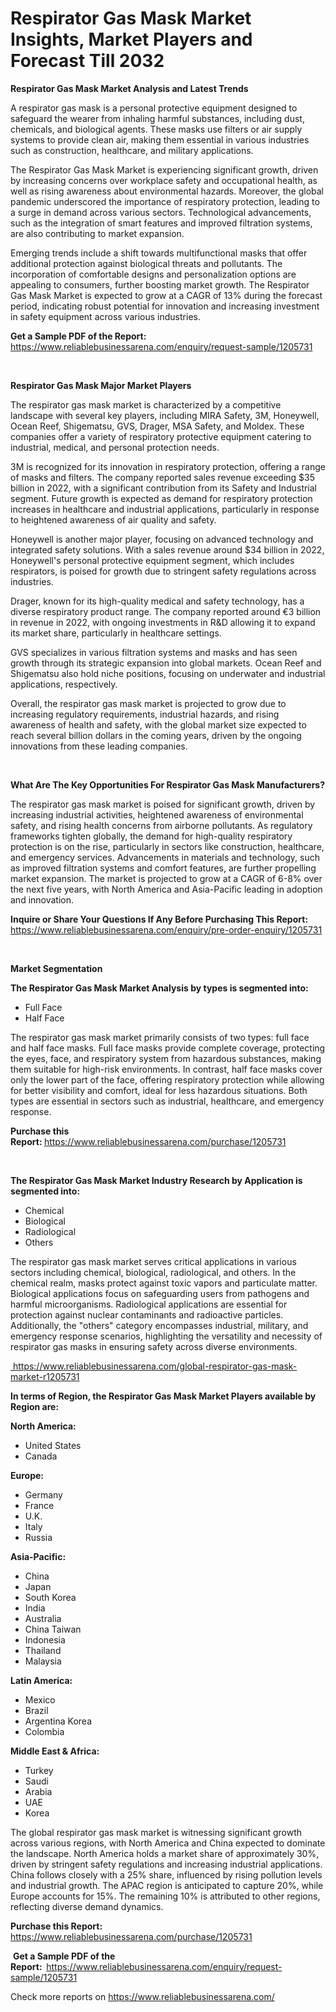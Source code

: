 <p><h1>Respirator Gas Mask Market Insights, Market Players and Forecast Till 2032</h1></p><p><strong>Respirator Gas Mask Market Analysis and Latest Trends</strong></p>
<p><p>A respirator gas mask is a personal protective equipment designed to safeguard the wearer from inhaling harmful substances, including dust, chemicals, and biological agents. These masks use filters or air supply systems to provide clean air, making them essential in various industries such as construction, healthcare, and military applications.</p><p>The Respirator Gas Mask Market is experiencing significant growth, driven by increasing concerns over workplace safety and occupational health, as well as rising awareness about environmental hazards. Moreover, the global pandemic underscored the importance of respiratory protection, leading to a surge in demand across various sectors. Technological advancements, such as the integration of smart features and improved filtration systems, are also contributing to market expansion.</p><p>Emerging trends include a shift towards multifunctional masks that offer additional protection against biological threats and pollutants. The incorporation of comfortable designs and personalization options are appealing to consumers, further boosting market growth. The Respirator Gas Mask Market is expected to grow at a CAGR of 13% during the forecast period, indicating robust potential for innovation and increasing investment in safety equipment across various industries.</p></p>
<p><strong>Get a Sample PDF of the Report:&nbsp;</strong> <a href="https://www.reliablebusinessarena.com/enquiry/request-sample/1205731?utm_campaign=3531&utm_medium=2&utm_source=Github&utm_content=ia&utm_term=05042025&utm_id=respirator-gas-mask">https://www.reliablebusinessarena.com/enquiry/request-sample/1205731</a></p>
<p>&nbsp;</p>
<p><strong>Respirator Gas Mask Major Market Players</strong></p>
<p><p>The respirator gas mask market is characterized by a competitive landscape with several key players, including MIRA Safety, 3M, Honeywell, Ocean Reef, Shigematsu, GVS, Drager, MSA Safety, and Moldex. These companies offer a variety of respiratory protective equipment catering to industrial, medical, and personal protection needs.</p><p>3M is recognized for its innovation in respiratory protection, offering a range of masks and filters. The company reported sales revenue exceeding $35 billion in 2022, with a significant contribution from its Safety and Industrial segment. Future growth is expected as demand for respiratory protection increases in healthcare and industrial applications, particularly in response to heightened awareness of air quality and safety.</p><p>Honeywell is another major player, focusing on advanced technology and integrated safety solutions. With a sales revenue around $34 billion in 2022, Honeywell's personal protective equipment segment, which includes respirators, is poised for growth due to stringent safety regulations across industries.</p><p>Drager, known for its high-quality medical and safety technology, has a diverse respiratory product range. The company reported around €3 billion in revenue in 2022, with ongoing investments in R&D allowing it to expand its market share, particularly in healthcare settings.</p><p>GVS specializes in various filtration systems and masks and has seen growth through its strategic expansion into global markets. Ocean Reef and Shigematsu also hold niche positions, focusing on underwater and industrial applications, respectively.</p><p>Overall, the respirator gas mask market is projected to grow due to increasing regulatory requirements, industrial hazards, and rising awareness of health and safety, with the global market size expected to reach several billion dollars in the coming years, driven by the ongoing innovations from these leading companies.</p></p>
<p>&nbsp;</p>
<p><strong>What Are The Key Opportunities For Respirator Gas Mask Manufacturers?</strong></p>
<p><p>The respirator gas mask market is poised for significant growth, driven by increasing industrial activities, heightened awareness of environmental safety, and rising health concerns from airborne pollutants. As regulatory frameworks tighten globally, the demand for high-quality respiratory protection is on the rise, particularly in sectors like construction, healthcare, and emergency services. Advancements in materials and technology, such as improved filtration systems and comfort features, are further propelling market expansion. The market is projected to grow at a CAGR of 6-8% over the next five years, with North America and Asia-Pacific leading in adoption and innovation.</p></p>
<p><strong>Inquire or Share Your Questions If Any Before Purchasing This Report:</strong> <a href="https://www.reliablebusinessarena.com/enquiry/pre-order-enquiry/1205731?utm_campaign=3531&utm_medium=2&utm_source=Github&utm_content=ia&utm_term=05042025&utm_id=respirator-gas-mask">https://www.reliablebusinessarena.com/enquiry/pre-order-enquiry/1205731</a></p>
<p>&nbsp;</p>
<p><strong>Market Segmentation</strong></p>
<p><strong>The Respirator Gas Mask Market Analysis by types is segmented into:</strong></p>
<p><ul><li>Full Face</li><li>Half Face</li></ul></p>
<p><p>The respirator gas mask market primarily consists of two types: full face and half face masks. Full face masks provide complete coverage, protecting the eyes, face, and respiratory system from hazardous substances, making them suitable for high-risk environments. In contrast, half face masks cover only the lower part of the face, offering respiratory protection while allowing for better visibility and comfort, ideal for less hazardous situations. Both types are essential in sectors such as industrial, healthcare, and emergency response.</p></p>
<p><strong>Purchase this Report:&nbsp;</strong><a href="https://www.reliablebusinessarena.com/purchase/1205731?utm_campaign=3531&utm_medium=2&utm_source=Github&utm_content=ia&utm_term=05042025&utm_id=respirator-gas-mask">https://www.reliablebusinessarena.com/purchase/1205731</a></p>
<p>&nbsp;</p>
<p><strong>The Respirator Gas Mask Market Industry Research by Application is segmented into:</strong></p>
<p><ul><li>Chemical</li><li>Biological</li><li>Radiological</li><li>Others</li></ul></p>
<p><p>The respirator gas mask market serves critical applications in various sectors including chemical, biological, radiological, and others. In the chemical realm, masks protect against toxic vapors and particulate matter. Biological applications focus on safeguarding users from pathogens and harmful microorganisms. Radiological applications are essential for protection against nuclear contaminants and radioactive particles. Additionally, the "others" category encompasses industrial, military, and emergency response scenarios, highlighting the versatility and necessity of respirator gas masks in ensuring safety across diverse environments.</p></p>
<p><a href="https://www.reliablebusinessarena.com/global-respirator-gas-mask-market-r1205731?utm_campaign=3531&utm_medium=2&utm_source=Github&utm_content=ia&utm_term=05042025&utm_id=respirator-gas-mask">&nbsp;https://www.reliablebusinessarena.com/global-respirator-gas-mask-market-r1205731</a></p>
<p><strong>In terms of Region, the Respirator Gas Mask Market Players available by Region are:</strong></p>
<p>
    <p> <strong> North America: </strong>
        <ul>
            <li>United States</li>
            <li>Canada</li>
        </ul>
        </p> 
    <p> <strong> Europe: </strong>
        <ul>
            <li>Germany</li>
            <li>France</li>
            <li>U.K.</li>
            <li>Italy</li>
            <li>Russia</li>
        </ul>
        </p> 
    <p> <strong> Asia-Pacific: </strong>
        <ul>
            <li>China</li>
            <li>Japan</li>
            <li>South Korea</li>
            <li>India</li>
            <li>Australia</li>
            <li>China Taiwan</li>
            <li>Indonesia</li>
            <li>Thailand</li>
            <li>Malaysia</li>
        </ul>
        </p> 
    <p> <strong> Latin America: </strong>
        <ul>
            <li>Mexico</li>
            <li>Brazil</li>
            <li>Argentina Korea</li>
            <li>Colombia</li>
        </ul>
        </p> 
    <p> <strong> Middle East & Africa: </strong>
        <ul>
            <li>Turkey</li>
            <li>Saudi</li>
            <li>Arabia</li>
            <li>UAE</li>
            <li>Korea</li>
        </ul>
    </p>
    </p>
<p><p>The global respirator gas mask market is witnessing significant growth across various regions, with North America and China expected to dominate the landscape. North America holds a market share of approximately 30%, driven by stringent safety regulations and increasing industrial applications. China follows closely with a 25% share, influenced by rising pollution levels and industrial growth. The APAC region is anticipated to capture 20%, while Europe accounts for 15%. The remaining 10% is attributed to other regions, reflecting diverse demand dynamics.</p></p>
<p><strong>Purchase this Report: </strong><a href="https://www.reliablebusinessarena.com/purchase/1205731?utm_campaign=3531&utm_medium=2&utm_source=Github&utm_content=ia&utm_term=05042025&utm_id=respirator-gas-mask">https://www.reliablebusinessarena.com/purchase/1205731</a></p>
<p>&nbsp;<strong>Get a Sample PDF of the Report:&nbsp;&nbsp;</strong><a href="https://www.reliablebusinessarena.com/enquiry/request-sample/1205731?utm_campaign=3531&utm_medium=2&utm_source=Github&utm_content=ia&utm_term=05042025&utm_id=respirator-gas-mask">https://www.reliablebusinessarena.com/enquiry/request-sample/1205731</a></p>
<p><strong></strong></p>
<p>Check more reports on <a href="https://www.reliablebusinessarena.com/?utm_campaign=3531&utm_medium=2&utm_source=Github&utm_content=ia&utm_term=05042025&utm_id=respirator-gas-mask">https://www.reliablebusinessarena.com/</a></p>